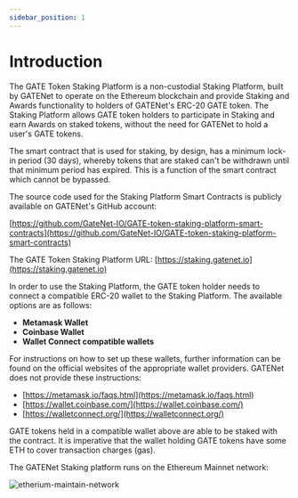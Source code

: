 ```yaml
---
sidebar_position: 1
---
```


# Introduction

The GATE Token Staking Platform is a non-custodial Staking Platform, built by GATENet to operate on the Ethereum blockchain and provide Staking and Awards functionality to holders of GATENet&#39;s ERC-20 GATE token. The Staking Platform allows GATE token holders to participate in Staking and earn Awards on staked tokens, without the need for GATENet to hold a user&#39;s GATE tokens.

The smart contract that is used for staking, by design, has a minimum lock-in period (30 days), whereby tokens that are staked can&#39;t be withdrawn until that minimum period has expired. This is a function of the smart contract which cannot be bypassed.

The source code used for the Staking Platform Smart Contracts is publicly available on GATENet&#39;s GitHub account:

[https://github.com/GateNet-IO/GATE-token-staking-platform-smart-contracts](https://github.com/GateNet-IO/GATE-token-staking-platform-smart-contracts)

The GATE Token Staking Platform URL: [https://staking.gatenet.io](https://staking.gatenet.io)

In order to use the Staking Platform, the GATE token holder needs to connect a compatible ERC-20 wallet to the Staking Platform. The available options are as follows:

- **Metamask Wallet**
- **Coinbase Wallet**
- **Wallet Connect compatible wallets**

For instructions on how to set up these wallets, further information can be found on the official websites of the appropriate wallet providers. GATENet does not provide these instructions:

- [https://metamask.io/faqs.html](https://metamask.io/faqs.html)
- [https://wallet.coinbase.com/](https://wallet.coinbase.com/)
- [https://walletconnect.org/](https://walletconnect.org/)

GATE tokens held in a compatible wallet above are able to be staked with the contract. It is imperative that the wallet holding GATE tokens have some ETH to cover transaction charges (gas).

The GATENet Staking platform runs on the Ethereum Mainnet network:

![etherium-maintain-network](/img/staking-user-guide/etherium-maintain-network.png)
